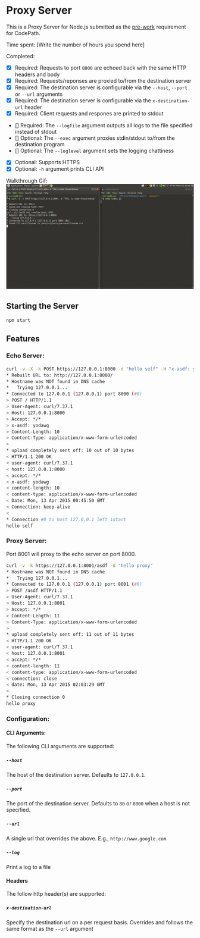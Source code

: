 # Proxy Server

This is a Proxy Server for Node.js submitted as the [pre-work](http://courses.codepath.com/snippets/intro_to_nodejs/prework) requirement for CodePath.

Time spent: [Write the number of hours you spend here]

Completed:

* [x] Required: Requests to port `8000` are echoed back with the same HTTP headers and body
* [x] Required: Requests/reponses are proxied to/from the destination server
* [x] Required: The destination server is configurable via the `--host`, `--port`  or `--url` arguments
* [x] Required: The destination server is configurable via the `x-destination-url` header
* [x] Required: Client requests and respones are printed to stdout
* [] Required: The `--logfile` argument outputs all logs to the file specified instead of stdout
* [] Optional: The `--exec` argument proxies stdin/stdout to/from the destination program
* [] Optional: The `--loglevel` argument sets the logging chattiness
* [x] Optional: Supports HTTPS
* [x] Optional: `-h` argument prints CLI API

Walkthrough Gif:
![Video Walkthrough](https://github.com/Corsad/preworkshop-proxyserver/blob/master/walkthrough.gif?raw=true)

## Starting the Server

```bash
npm start
```

## Features

### Echo Server:

```bash
curl -v -X -k POST https://127.0.0.1:8000 -d "hello self" -H "x-asdf: yodawg"
* Rebuilt URL to: http://127.0.0.1:8000/
* Hostname was NOT found in DNS cache
*   Trying 127.0.0.1...
* Connected to 127.0.0.1 (127.0.0.1) port 8000 (#0)
> POST / HTTP/1.1
> User-Agent: curl/7.37.1
> Host: 127.0.0.1:8000
> Accept: */*
> x-asdf: yodawg
> Content-Length: 10
> Content-Type: application/x-www-form-urlencoded
> 
* upload completely sent off: 10 out of 10 bytes
< HTTP/1.1 200 OK
< user-agent: curl/7.37.1
< host: 127.0.0.1:8000
< accept: */*
< x-asdf: yodawg
< content-length: 10
< content-type: application/x-www-form-urlencoded
< Date: Mon, 13 Apr 2015 00:45:50 GMT
< Connection: keep-alive
< 
* Connection #0 to host 127.0.0.1 left intact
hello self
```

### Proxy Server:

Port 8001 will proxy to the echo server on port 8000.

```bash
curl -v -k https://127.0.0.1:8001/asdf -d "hello proxy"
* Hostname was NOT found in DNS cache
*   Trying 127.0.0.1...
* Connected to 127.0.0.1 (127.0.0.1) port 8001 (#0)
> POST /asdf HTTP/1.1
> User-Agent: curl/7.37.1
> Host: 127.0.0.1:8001
> Accept: */*
> Content-Length: 11
> Content-Type: application/x-www-form-urlencoded
> 
* upload completely sent off: 11 out of 11 bytes
< HTTP/1.1 200 OK
< user-agent: curl/7.37.1
< host: 127.0.0.1:8001
< accept: */*
< content-length: 11
< content-type: application/x-www-form-urlencoded
< connection: close
< date: Mon, 13 Apr 2015 02:03:29 GMT
< 
* Closing connection 0
hello proxy
```

### Configuration:

#### CLI Arguments:

The following CLI arguments are supported:

##### `--host`

The host of the destination server. Defaults to `127.0.0.1`.

##### `--port`

The port of the destination server. Defaults to `80` or `8000` when a host is not specified.

##### `--url`

A single url that overrides the above. E.g., `http://www.google.com`

##### `--log`

Print a log to a file

#### Headers

The follow http header(s) are supported:

##### `x-destination-url`

Specify the destination url on a per request basis. Overrides and follows the same format as the `--url` argument
